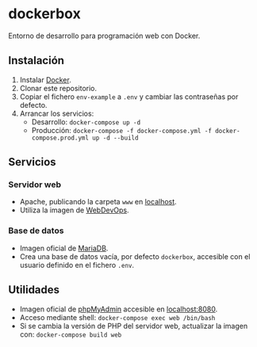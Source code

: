 # dockerbox

Entorno de desarrollo para programación web con Docker.

## Instalación

1. Instalar [Docker](https://www.docker.com/get-started).
2. Clonar este repositorio.
3. Copiar el fichero `env-example` a `.env` y cambiar las contraseñas por defecto.
4. Arrancar los servicios:
   - Desarrollo: `docker-compose up -d`
   - Producción: `docker-compose -f docker-compose.yml -f docker-compose.prod.yml up -d --build`

## Servicios

### Servidor web

- Apache, publicando la carpeta `www` en [localhost](http://localhost/).
- Utiliza la imagen de [WebDevOps](https://hub.docker.com/r/webdevops/php-apache-dev).

### Base de datos

- Imagen oficial de [MariaDB](https://hub.docker.com/_/mariadb).
- Crea una base de datos vacía, por defecto `dockerbox`, accesible con el usuario definido en el fichero `.env`.

## Utilidades

- Imagen oficial de [phpMyAdmin](https://hub.docker.com/r/phpmyadmin/phpmyadmin) accesible en [localhost:8080](http://localhost:8080/).
- Acceso mediante shell: `docker-compose exec web /bin/bash`
- Si se cambia la versión de PHP del servidor web, actualizar la imagen con: `docker-compose build web`
